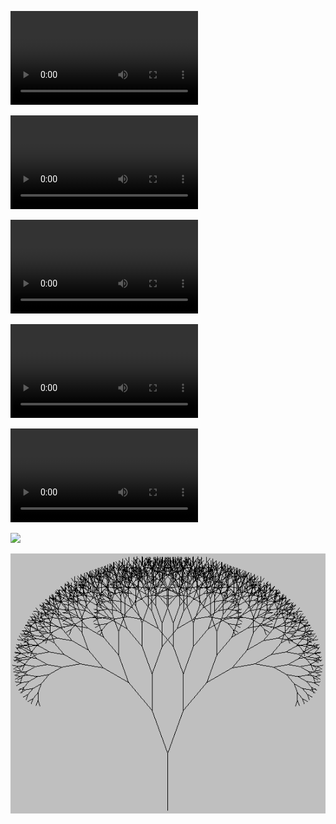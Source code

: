 <video src="bezier%20splines.mp4" controls></video>

<video src="Fourier%20test%20very%20basic.mp4" controls></video>

<video src="gmod_9a9jL6xDGs.mp4" controls></video>

<video src="Sierpi%C5%84ski%20triangle.mp4" controls></video>

<video src="tourner%20dans%20le%20vide.mp4" controls></video>

![](<série de Fourier exemple.png>)

![](tree.png)
